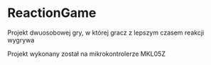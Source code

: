 # ReactionGame

Projekt dwuosobowej gry, w której gracz z lepszym czasem reakcji wygrywa

Projekt wykonany został na mikrokontrolerze MKL05Z

